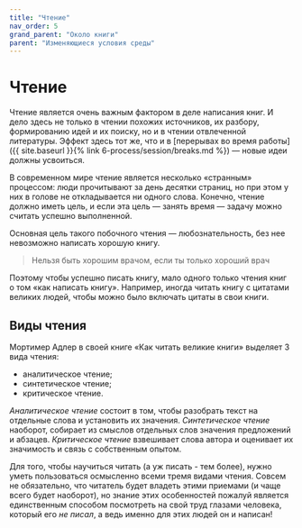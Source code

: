 ```yaml
---
title: "Чтение"
nav_order: 5
grand_parent: "Около книги"
parent: "Изменяющиеся условия среды"
---
```


# Чтение

Чтение является очень важным фактором в деле написания книг.  И дело
здесь не только в чтении похожих источников, их разбору, формированию
идей и их поиску, но и в чтении отвлеченной литературы.  Эффект здесь
тот же, что и в [перерывах во время работы]({{ site.baseurl }}{% link 6-process/session/breaks.md %}) — новые идеи
должны усвоиться.

В современном мире чтение является несколько «странным» процессом:
люди прочитывают за день десятки страниц, но при этом у них в голове
не откладывается ни одного слова.  Конечно, чтение должно иметь
цель, и если эта цель — занять время — задачу можно считать
успешно выполненной.

Основная цель такого побочного чтения — любознательность, без нее
невозможно написать хорошую книгу.

> Нельзя быть хорошим врачом, если ты только хороший врач

Поэтому чтобы успешно писать книгу, мало одного только чтения книг о
том «как написать книгу».  Например, иногда читать книгу с цитатами
великих людей, чтобы можно было включать цитаты в свои книги.

## Виды чтения

Мортимер Адлер в своей книге «Как читать великие книги» выделяет 3
вида чтения:
- аналитическое чтение;
- синтетическое чтение;
- критическое чтение.

*Аналитическое чтение* состоит в том, чтобы разобрать текст на
отдельные слова и установить их значения.  *Синтетическое чтение*
наоборот, собирает из смыслов отдельных слов значения предложений и
абзацев.  *Критическое чтение* взвешивает слова автора и оценивает их
значимость и связь с собственным опытом.

Для того, чтобы научиться читать (а уж писать - тем более), нужно
уметь пользоваться осмысленно всеми тремя видами чтения.  Совсем не
обязательно, что читатель будет владеть этими приемами (и чаще всего
будет наоборот), но знание этих особенностей пожалуй является
единственным способом посмотреть на свой труд глазами человека,
который его *не писал*, а ведь именно для этих людей он и написан!
